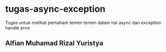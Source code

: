 # tugas-async-exception

Tugas untuk melihat pemaham temen temen dalam hal async dan exception handle error

## Alfian Muhamad Rizal Yuristya
